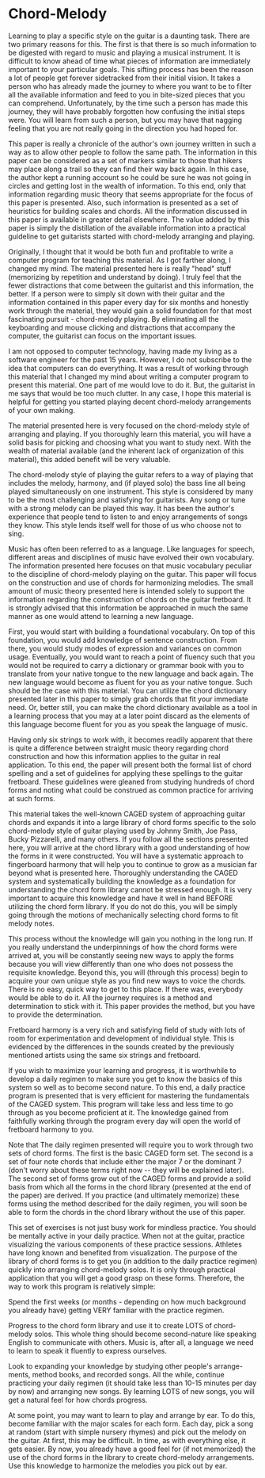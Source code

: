 # Chord-Melody
Learning to play a specific style on the guitar is a daunting task. There are two primary reasons for this. The first is that there is so much information to be digested with regard to music and playing a musical instrument. It is difficult to know ahead of time what pieces of information are immediately important to your particular goals. This sifting process has been the reason a lot of people get forever sidetracked from their initial vision. It takes a person who has already made the journey to where you want to be to filter all the available information and feed to you in bite-sized pieces that you can comprehend. Unfortunately, by the time such a person has made this journey, they will have probably forgotten how confusing the initial steps were. You will learn from such a person, but you may have that nagging feeling that you are not really going in the direction you had hoped for.

This paper is really a chronicle of the author's own journey written in such a way as to allow other people to follow the same path. The information in this paper can be considered as a set of markers similar to those that hikers may place along a trail so they can find their way back again. In this case, the author kept a running account so he could be sure he was not going in circles and getting lost in the wealth of information. To this end, only that information regarding music theory that seems appropriate for the focus of this paper is presented. Also, such information is presented as a set of heuristics for building scales and chords. All the information discussed in this paper is available in greater detail elsewhere. The value added by this paper is simply the distillation of the available information into a practical guideline to get guitarists started with chord-melody arranging and playing.

Originally, I thought that it would be both fun and profitable to write a computer program for teaching this material. As I got farther along, I changed my mind. The material presented here is really "head" stuff (memorizing by repetition and understand by doing). I truly feel that the fewer distractions that come between the guitarist and this information, the better. If a person were to simply sit down with their guitar and the information contained in this paper every day for six months and honestly work through the material, they would gain a solid foundation for that most fascinating pursuit - chord-melody playing. By eliminating all the keyboarding and mouse clicking and distractions that accompany the computer, the guitarist can focus on the important issues.

I am not opposed to computer technology, having made my living as a software engineer for the past 15 years. However, I do not subscribe to the idea that computers can do everything. It was a result of working through this material that I changed my mind about writing a computer program to present this material. One part of me would love to do it. But, the guitarist in me says that would be too much clutter. In any case, I hope this material is helpful for getting you started playing decent chord-melody arrangements of your own making.

The material presented here is very focused on the chord-melody style of arranging and playing. If you thoroughly learn this material, you will have a solid basis for picking and choosing what you want to study next. With the wealth of material available (and the inherent lack of organization of this material), this added benefit will be very valuable.

The chord-melody style of playing the guitar refers to a way of playing that includes the melody, harmony, and (if played solo) the bass line all being played simultaneously on one instrument. This style is considered by many to be the most challenging and satisfying for guitarists. Any song or tune with a strong melody can be played this way. It has been the author's experience that people tend to listen to and enjoy arrangements of songs they know. This style lends itself well for those of us who choose not to sing.

Music has often been referred to as a language. Like languages for speech, different areas and disciplines of music have evolved their own vocabulary. The information presented here focuses on that music vocabulary peculiar to the discipline of chord-melody playing on the guitar. This paper will focus on the construction and use of chords for harmonizing melodies. The small amount of music theory presented here is intended solely to support the information regarding the construction of chords on the guitar fretboard. It is strongly advised that this information be approached in much the same manner as one would attend to learning a new language.

First, you would start with building a foundational vocabulary. On top of this foundation, you would add knowledge of sentence construction. From there, you would study modes of expression and variances on common usage. Eventually, you would want to reach a point of fluency such that you would not be required to carry a dictionary or grammar book with you to translate from your native tongue to the new language and back again. The new language would become as fluent for you as your native tongue. Such should be the case with this material. You can utilize the chord dictionary presented later in this paper to simply grab chords that fit your immediate need. Or, better still, you can make the chord dictionary available as a tool in a learning process that you may at a later point discard as the elements of this language become fluent for you as you speak the language of music.

Having only six strings to work with, it becomes readily apparent that there is quite a difference between straight music theory regarding chord construction and how this information applies to the guitar in real application. To this end, the paper will present both the formal list of chord spelling and a set of guidelines for applying these spellings to the guitar fretboard. These guidelines were gleaned from studying hundreds of chord forms and noting what could be construed as common practice for arriving at such forms.

This material takes the well-known CAGED system of approaching guitar chords and expands it into a large library of chord forms specific to the solo chord-melody style of guitar playing used by Johnny Smith, Joe Pass, Bucky Pizzarelli, and many others. If you follow all the sections presented here, you will arrive at the chord library with a good understanding of how the forms in it were constructed. You will have a systematic approach to fingerboard harmony that will help you to continue to grow as a musician far beyond what is presented here. Thoroughly understanding the CAGED system and systematically building the knowledge as a foundation for understanding the chord form library cannot be stressed enough. It is very important to acquire this knowledge and have it well in hand BEFORE utilizing the chord form library. If you do not do this, you will be simply going through the motions of mechanically selecting chord forms to fit melody notes.

This process without the knowledge will gain you nothing in the long run. If you really understand the underpinnings of how the chord forms were arrived at, you will be constantly seeing new ways to apply the forms because you will view differently than one who does not possess the requisite knowledge. Beyond this, you will (through this process) begin to acquire your own unique style as you find new ways to voice the chords. There is no easy, quick way to get to this place. If there was, everybody would be able to do it. All the journey requires is a method and determination to stick with it. This paper provides the method, but you have to provide the determination.

Fretboard harmony is a very rich and satisfying field of study with lots of room for experimentation and development of individual style. This is evidenced by the differences in the sounds created by the previously mentioned artists using the same six strings and fretboard.

If you wish to maximize your learning and progress, it is worthwhile to develop a daily regimen to make sure you get to know the basics of this system so well as to become second nature. To this end, a daily practice program is presented that is very efficient for mastering the fundamentals of the CAGED system. This program will take less and less time to go through as you become proficient at it. The knowledge gained from faithfully working through the program every day will open the world of fretboard harmony to you.

Note that The daily regimen presented will require you to work through two sets of chord forms. The first is the basic CAGED form set. The second is a set of four note chords that include either the major 7 or the dominant 7 (don't worry about these terms right now -- they will be explained later). The second set of forms grow out of the CAGED forms and provide a solid basis from which all the forms in the chord library (presented at the end of the paper) are derived. If you practice (and ultimately memorize) these forms using the method described for the daily regimen, you will soon be able to form the chords in the chord library without the use of this paper.

This set of exercises is not just busy work for mindless practice. You should be mentally active in your daily practice. When not at the guitar, practice visualizing the various components of these practice sessions. Athletes have long known and benefited from visualization. The purpose of the library of chord forms is to get you (in addition to the daily practice regimen) quickly into arranging chord-melody solos. It is only through practical application that you will get a good grasp on these forms. Therefore, the way to work this program is relatively simple:

Spend the first weeks (or months - depending on how much background you already have) getting VERY familiar with the practice regimen.

Progress to the chord form library and use it to create LOTS of chord-melody solos. This whole thing should become second-nature like speaking English to communicate with others. Music is, after all, a language we need to learn to speak it fluently to express ourselves.

Look to expanding your knowledge by studying other people's arrange- ments, method books, and recorded songs. All the while, continue practicing your daily regimen (it should take less than 10-15 minutes per day by now) and arranging new songs. By learning LOTS of new songs, you will get a natural feel for how chords progress.

At some point, you may want to learn to play and arrange by ear. To do this, become familiar with the major scales for each form. Each day, pick a song at random (start with simple nursery rhymes) and pick out the melody on the guitar. At first, this may be difficult. In time, as with everything else, it gets easier. By now, you already have a good feel for (if not memorized) the use of the chord forms in the library to create chord-melody arrangements. Use this knowledge to harmonize the melodies you pick out by ear.

